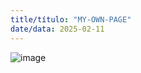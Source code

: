 ```yaml
---
title/título: "MY-OWN-PAGE"
date/data: 2025-02-11
---
```


![image](https://github.com/user-attachments/assets/173c1b49-ba3a-42fd-ae35-e1418c831eeb)

